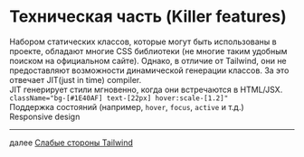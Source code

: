 <h1>Техническая часть (Killer features)</h1>

<div>
Набором статических классов, которые могут быть использованы в проекте, обладают многие CSS библиотеки (не многие таким удобным поиском на официальном сайте). Однако, в отличие от Tailwind, они не предоставляют возможности динамической генерации классов. За это отвечает JIT(just in time) compiler.
</div>

<div>
JIT генерирует стили мгновенно, когда они встречаются в HTML/JSX.
<code>className="bg-[#1E40AF] text-[22px] hover:scale-[1.2]"</code>
</div>

<div>
Поддержка состояний (например, <code>hover</code>, <code>focus</code>, <code>active</code> и т.д.)
</div>

<div>
Responsive design
</div>

<div>
<hr/>
далее
<a href="09.md">
Слабые стороны Tailwind
</a>
</div>